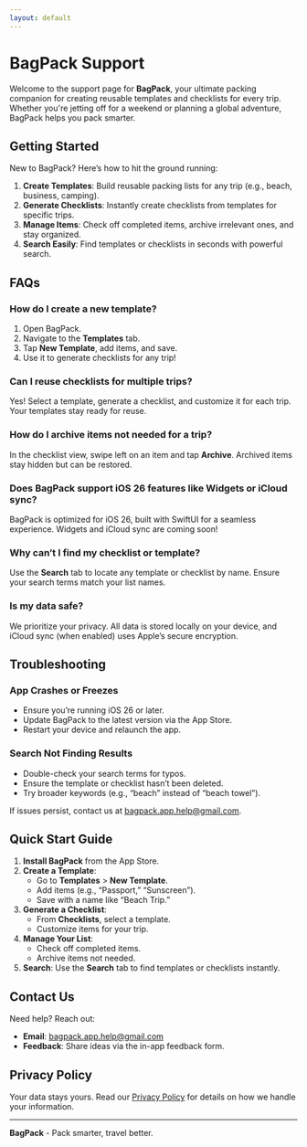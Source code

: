 ```yaml
---
layout: default
---
```


# BagPack Support

Welcome to the support page for **BagPack**, your ultimate packing companion for creating reusable templates and checklists for every trip. Whether you're jetting off for a weekend or planning a global adventure, BagPack helps you pack smarter.

## Getting Started

New to BagPack? Here’s how to hit the ground running:

1. **Create Templates**: Build reusable packing lists for any trip (e.g., beach, business, camping).
2. **Generate Checklists**: Instantly create checklists from templates for specific trips.
3. **Manage Items**: Check off completed items, archive irrelevant ones, and stay organized.
4. **Search Easily**: Find templates or checklists in seconds with powerful search.

## FAQs

### How do I create a new template?
1. Open BagPack.
2. Navigate to the **Templates** tab.
3. Tap **New Template**, add items, and save.
4. Use it to generate checklists for any trip!

### Can I reuse checklists for multiple trips?
Yes! Select a template, generate a checklist, and customize it for each trip. Your templates stay ready for reuse.

### How do I archive items not needed for a trip?
In the checklist view, swipe left on an item and tap **Archive**. Archived items stay hidden but can be restored.

### Does BagPack support iOS 26 features like Widgets or iCloud sync?
BagPack is optimized for iOS 26, built with SwiftUI for a seamless experience. Widgets and iCloud sync are coming soon!

### Why can’t I find my checklist or template?
Use the **Search** tab to locate any template or checklist by name. Ensure your search terms match your list names.

### Is my data safe?
We prioritize your privacy. All data is stored locally on your device, and iCloud sync (when enabled) uses Apple’s secure encryption.

## Troubleshooting

### App Crashes or Freezes
- Ensure you’re running iOS 26 or later.
- Update BagPack to the latest version via the App Store.
- Restart your device and relaunch the app.

### Search Not Finding Results
- Double-check your search terms for typos.
- Ensure the template or checklist hasn’t been deleted.
- Try broader keywords (e.g., “beach” instead of “beach towel”).

If issues persist, contact us at [bagpack.app.help@gmail.com](mailto:bagpack.app.help@gmail.com).

## Quick Start Guide

1. **Install BagPack** from the App Store.
2. **Create a Template**:
   - Go to **Templates** > **New Template**.
   - Add items (e.g., “Passport,” “Sunscreen”).
   - Save with a name like “Beach Trip.”
3. **Generate a Checklist**:
   - From **Checklists**, select a template.
   - Customize items for your trip.
4. **Manage Your List**:
   - Check off completed items.
   - Archive items not needed.
5. **Search**: Use the **Search** tab to find templates or checklists instantly.


## Contact Us

Need help? Reach out:
- **Email**: [bagpack.app.help@gmail.com](mailto:bagpack.app.help@gmail.com)
- **Feedback**: Share ideas via the in-app feedback form.

## Privacy Policy

Your data stays yours. Read our [Privacy Policy](https://gordenstein.github.io/bagPack-support/privacy-policy/) for details on how we handle your information.

---

**BagPack** - Pack smarter, travel better.

